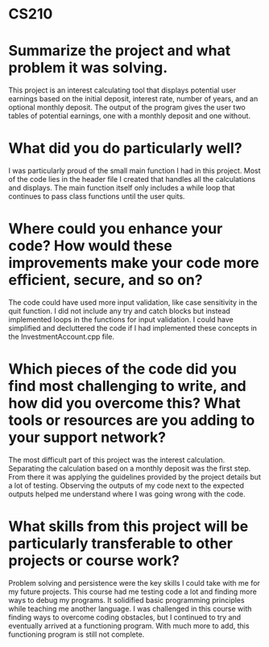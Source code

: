 # CS210
# Summarize the project and what problem it was solving. 

This project is an interest calculating tool that displays potential user earnings based on the initial deposit, interest rate, number of years, and an optional monthly deposit. The output of the program gives the user two tables of potential earnings, one with a monthly deposit and one without. 

# What did you do particularly well? 

I was particularly proud of the small main function I had in this project. Most of the code lies in the header file I created that handles all the calculations and displays. The main function itself only includes a while loop that continues to pass class functions until the user quits. 

# Where could you enhance your code? How would these improvements make your code more efficient, secure, and so on? 

The code could have used more input validation, like case sensitivity in the quit function. I did not include any try and catch blocks but instead implemented loops in the functions for input validation. I could have simplified and decluttered the code if I had implemented these concepts in the InvestmentAccount.cpp file. 

# Which pieces of the code did you find most challenging to write, and how did you overcome this? What tools or resources are you adding to your support network? 

The most difficult part of this project was the interest calculation. Separating the calculation based on a monthly deposit was the first step. From there it was applying the guidelines provided by the project details but a lot of testing. Observing the outputs of my code next to the expected outputs helped me understand where I was going wrong with the code. 

# What skills from this project will be particularly transferable to other projects or course work? 

Problem solving and persistence were the key skills I could take with me for my future projects. This course had me testing code a lot and finding more ways to debug my programs. It solidified basic programming principles while teaching me another language. I was challenged in this course with finding ways to overcome coding obstacles, but I continued to try and eventually arrived at a functioning program. With much more to add, this functioning program is still not complete. 
